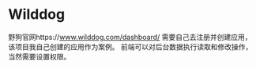 # Wilddog
野狗官网https://www.wilddog.com/dashboard/ 需要自己去注册并创建应用，该项目我自己创建的应用作为案例。 前端可以对后台数据执行读取和修改操作，当然需要设置权限。
